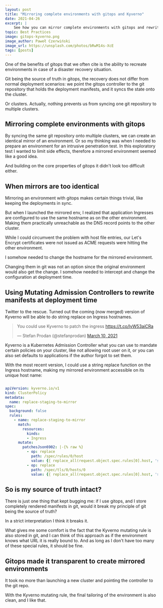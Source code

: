 ```yaml
---
layout: post
title: "Mirroring complete environments with gitops and Kyverno"
date: 2021-04-26
excerpt: |
    See how you can mirror complete environments with gitops and rewrite host names with Kyverno's mutating admission controllers.
topic: Best Practices
image: gitops-kyverno.png
image_author: Paweł Czerwiński
image_url: https://unsplash.com/photos/bRwM14s-XcE
tags: [posts]
---
```


One of the benefits of gitops that we often cite is the ability to recreate environments in case of a disaster recovery situation.

Git being the source of truth in gitops, the recovery does not differ from normal deployment scenarios: we point the gitops controller to the 
git repository that holds the deployment manifests, and it syncs the state onto the cluster.

Or clusters. Actually, nothing prevents us from syncing one git repository to multiple clusters.

## Mirroring complete environments with gitops

By syncing the same git repository onto multiple clusters, we can create an identical mirror of an environment.
Or so my thinking was when I needed to prepare an environment for an intrusive penetration test. In this exploratory test I wanted to limit
side effects, therefore a mirrored environment seemed like a good idea.

And building on the core properties of gitops it didn't look too difficult either.

## When mirrors are too identical

Mirroring an environment with gitops makes certain things trivial, like keeping the deployments in sync.

But when I launched the mirrored env, I realized that application Ingresses are configured to use the same hostname as on the other environment.
Making them practically unreachable as the DNS record points to the other cluster.

While I could circumvent the problem with host file entries, our Let's Encrypt certificates were not issued as ACME requests were hitting the other environment.

I somehow needed to change the hostname for the mirrored environment.

Changing them in git was not an option since the original environment would also get the change. 
I somehow needed to intercept and change the configuration at deployment time.

## Using Mutating Admission Controllers to rewrite manifests at deployment time

Twitter to the rescue. Turned out the coming (now merged) version of Kyverno will be able to do string replace on Ingress hostnames.

<blockquote class="twitter-tweet"><p lang="en" dir="ltr">You could use Kyverno to patch the ingress <a href="https://t.co/lyW53aiCRa">https://t.co/lyW53aiCRa</a></p>&mdash; Stefan Prodan (@stefanprodan) <a href="https://twitter.com/stefanprodan/status/1369619082379726852?ref_src=twsrc%5Etfw">March 10, 2021</a></blockquote> <script async src="https://platform.twitter.com/widgets.js" charset="utf-8"></script> 

Kyverno is a Kubernetes Admission Controller what you can use to mandate certain policies on your cluster, like not allowing root user on it, 
or you can also set defaults to applications if the author forgot to set them. 

With the most recent version, I could use a string replace function on the Ingress hostname, making my mirrored environment accessible on its unique host name:

```yaml

apiVersion: kyverno.io/v1
kind: ClusterPolicy
metadata:
  name: replace-staging-to-mirror
spec:
  background: false
  rules:
    - name: replace-staging-to-mirror
      match:
        resources:
          kinds:
          - Ingress
      mutate:
        patchesJson6902: |-{% raw %}
          - op: replace
            path: /spec/rules/0/host
            value: {{ replace_all(request.object.spec.rules[0].host, 'staging.mycompany.com', 'mirror.mycompany.com') }}
          - op: replace
            path: /spec/tls/0/hosts/0
            value: {{ replace_all(request.object.spec.rules[0].host, 'staging.mycompany.com', 'mirror.mycompany.com') }}{% endraw %}
```

## So is my source of truth intact?

There is just one thing that kept bugging me: if I use gitops, and I store completely rendered manifests in git, would it break my principle of git being the source of truth?

In a strict interpretation I think it breaks it.

What gives me some comfort is the fact that the Kyverno mutating rule is also stored in git, 
and I can think of this approach as if the environment knows what URL it is really bound to. And as long as I don't have too many of these special rules, it should be fine.

## Gitops made it transparent to create mirrored environments

It took no more than launching a new cluster and pointing the controller to the git repo.

With the Kyverno mutating rule, the final tailoring of the environment is also clean, and I like that.
